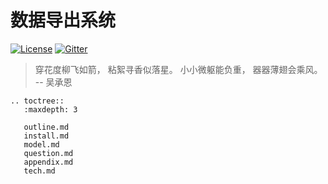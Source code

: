 # 数据导出系统

[![License](https://img.shields.io/badge/license-Apache%202-4EB1BA.svg)](https://www.apache.org/licenses/LICENSE-2.0.html)
[![Gitter](https://badges.gitter.im/WeBankBlockchain-Data-Bee/WeBankBlockchain-Data-Bee.svg)](https://gitter.im/WeBankBlockchain-Data-Bee/community)

> 穿花度柳飞如箭，
> 粘絮寻香似落星。
> 小小微躯能负重，
> 器器薄翅会乘风。
> -- 吴承恩

```eval_rst
.. toctree::
   :maxdepth: 3

   outline.md
   install.md
   model.md
   question.md
   appendix.md
   tech.md
```
